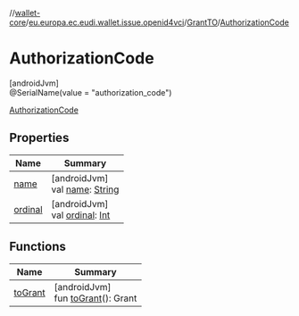 //[wallet-core](../../../../index.md)/[eu.europa.ec.eudi.wallet.issue.openid4vci](../../index.md)/[GrantTO](../index.md)/[AuthorizationCode](index.md)

# AuthorizationCode

[androidJvm]\
@SerialName(value = &quot;authorization_code&quot;)

[AuthorizationCode](index.md)

## Properties

| Name | Summary |
|---|---|
| [name](../-pre-authorized-code-grant/index.md#-372974862%2FProperties%2F1615067946) | [androidJvm]<br>val [name](../-pre-authorized-code-grant/index.md#-372974862%2FProperties%2F1615067946): [String](https://kotlinlang.org/api/latest/jvm/stdlib/kotlin-stdlib/kotlin/-string/index.html) |
| [ordinal](../-pre-authorized-code-grant/index.md#-739389684%2FProperties%2F1615067946) | [androidJvm]<br>val [ordinal](../-pre-authorized-code-grant/index.md#-739389684%2FProperties%2F1615067946): [Int](https://kotlinlang.org/api/latest/jvm/stdlib/kotlin-stdlib/kotlin/-int/index.html) |

## Functions

| Name | Summary |
|---|---|
| [toGrant](../to-grant.md) | [androidJvm]<br>fun [toGrant](../to-grant.md)(): Grant |
